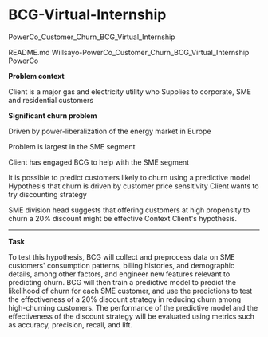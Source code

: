 # BCG-Virtual-Internship

PowerCo_Customer_Churn_BCG_Virtual_Internship

README.md
Willsayo-PowerCo_Customer_Churn_BCG_Virtual_Internship
PowerCo 

**Problem context**

Client is a major gas and electricity utility who Supplies to corporate, SME and residential customers

**Significant churn problem**

Driven by power-liberalization of the energy market in Europe

Problem is largest in the SME segment

Client has engaged BCG to help with the SME segment

It is possible to predict customers likely to churn using a predictive model Hypothesis that churn is driven by customer price sensitivity
Client wants to try discounting strategy

SME division head suggests that offering customers at high propensity to churn a 20% discount might be effective Context Client's hypothesis.

---
**Task**

To test this hypothesis, BCG will collect and preprocess data on SME customers' consumption patterns, billing histories, and demographic details, among other factors, and engineer new features relevant to predicting churn. BCG will then train a predictive model to predict the likelihood of churn for each SME customer, and use the predictions to test the effectiveness of a 20% discount strategy in reducing churn among high-churning customers. The performance of the predictive model and the effectiveness of the discount strategy will be evaluated using metrics such as accuracy, precision, recall, and lift.
